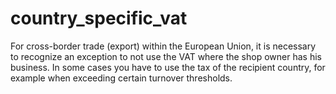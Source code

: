 country_specific_vat
====================

For cross-border trade (export) within the European Union, it is necessary to recognize an exception to not use the VAT where the shop owner has his business. In some cases you have to use the tax of the recipient country, for example when exceeding certain turnover thresholds.